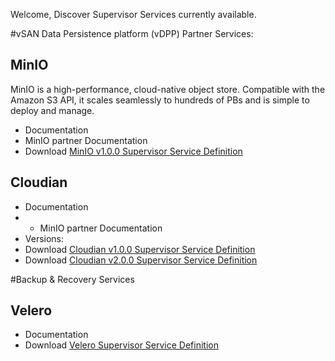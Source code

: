 Welcome, Discover Supervisor Services currently available.

#vSAN Data Persistence platform (vDPP) Partner Services: 

## MinIO
MinIO is a high-performance, cloud-native object store. Compatible with the Amazon S3 API, it scales seamlessly to hundreds of PBs and is simple to deploy and manage.
- Documentation
- MinIO partner Documentation   
- Download [MinIO v1.0.0 Supervisor Service Definition](https://vmwaresaas.jfrog.io/artifactory/vDPP-Partner-YAML/MinIO/MinIO/SupervisorService/1.0.0/minio-supervisorservice-1.0.0.yaml)

## Cloudian
- Documentation 
- - MinIO partner Documentation   
- Versions:
- Download [Cloudian v1.0.0 Supervisor Service Definition](https://vmwaresaas.jfrog.io/artifactory/vDPP-Partner-YAML/Cloudian/Hyperstore/SupervisorService/1.0.0/hyperstore-supervisorservice-1.0.0.yaml)
- Download [Cloudian v2.0.0 Supervisor Service Definition](https://vmwaresaas.jfrog.io/artifactory/vDPP-Partner-YAML/Cloudian/Hyperstore/SupervisorService/2.0.0/hyperstore-supervisorservice-2.0.0.yaml)

#Backup & Recovery Services
## Velero
- Documentation
- Download [Velero Supervisor Service Definition](https://vmwaresaas.jfrog.io/ui/repos/tree/General/vDPP-Partner-YAML)


